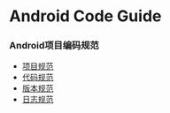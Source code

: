 # Android Code Guide

### Android项目编码规范

- [项目规范](project_guide.md)
- [代码规范](code_guide.md)
- [版本规范](version_guide.md)
- [日志规范](log_guide.md)
